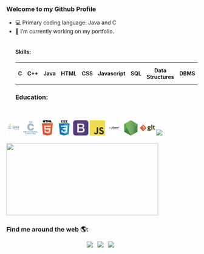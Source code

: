 ### <h3>Welcome to my Github Profile</h3>

<ul list-style-type="none">
  <li>💻 Primary coding language: Java and C </li>
  <li>🔭 I’m currently working on my portfolio.</li>
  <br>
  <l1> <h4>Skills:</h4> <table border="0">
    <tr>
      <th>C</th>
      <th>C++</th>
      <th>Java</th>
      <th>HTML</th>
      <th>CSS</th>
      <th>Javascript</th>
      <th>SQL</th>
      <th>Data Structures</th>
      <th>DBMS</th>
      <th>OPPs</th>
      <th>Google Cloud Platform</th>
    </tr>
    </table>
    </l1>
  <l1><h3>Education:</h3>
  
  </l1>
  </ul>
<br>
<br>
 <code><img height="40" src="https://raw.githubusercontent.com/github/explore/80688e429a7d4ef2fca1e82350fe8e3517d3494d/topics/java/java.png"></code>
  <code><img height="40" src="https://raw.githubusercontent.com/github/explore/80688e429a7d4ef2fca1e82350fe8e3517d3494d/topics/c/c.png"></code>
    <code><img height="40" src="https://raw.githubusercontent.com/github/explore/80688e429a7d4ef2fca1e82350fe8e3517d3494d/topics/html/html.png"></code>
    <code><img height="40" src="https://raw.githubusercontent.com/github/explore/80688e429a7d4ef2fca1e82350fe8e3517d3494d/topics/css/css.png"></code>
    <code><img height="40" src="https://raw.githubusercontent.com/github/explore/80688e429a7d4ef2fca1e82350fe8e3517d3494d/topics/bootstrap/bootstrap.png"></code>
    <code><img height="40" src="https://raw.githubusercontent.com/github/explore/80688e429a7d4ef2fca1e82350fe8e3517d3494d/topics/javascript/javascript.png"></code>
    <code><img height="40" src="https://raw.githubusercontent.com/github/explore/80688e429a7d4ef2fca1e82350fe8e3517d3494d/topics/jquery/jquery.png"></code>
    <code><img height="40" src="https://raw.githubusercontent.com/github/explore/80688e429a7d4ef2fca1e82350fe8e3517d3494d/topics/nodejs/nodejs.png"></code>
    <code><img height="40" src="https://raw.githubusercontent.com/github/explore/80688e429a7d4ef2fca1e82350fe8e3517d3494d/topics/git/git.png"></code>
    <code><img height="40" src="https://cdn.worldvectorlogo.com/logos/oracle-2.svg"></code>
    <br><br>
    
 <div><img src = "https://github-readme-stats.vercel.app/api/top-langs/?username=RaktiSingal&langs_count=10&layout=compact&title_color=63cda9" width="400px" height="190px" />
  
  </div>
<h3> Find me around the web 🌎:</h3>
<center>
<a href="https://www.linkedin.com/in/rakti-singal" target="_blank"><img height="30" src="https://img.shields.io/badge/linkedin-blue.svg?&style=for-the-badge&logo=linkedin&logoColor=white" /></a> &nbsp;
<a href="mailto:raktisingal83@gmail.com" style="text-decoration:none"><img height="30" src = "https://img.shields.io/badge/gmail-c14438?&style=for-the-badge&logo=gmail&logoColor=white"></a> &nbsp;
<a href="https://www.facebook.com/SingalRakti" target="_blank"><img height="30" src = "https://img.shields.io/badge/Facebook-036be4.svg?&style=for-the-badge&logo=facebook&logoColor=white"></a> &nbsp;


  </center>
  
